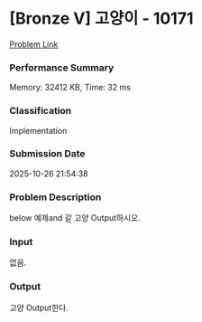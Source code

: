 <!-- Official English translation (US) — human-reviewed -->
<!-- Original: README.md -->
<!-- Translation generated: 2025-10-26 16:46:49 UTC -->

# [Bronze V] 고양이 - 10171 

[Problem Link](https://www.acmicpc.net/problem/10171) 

### Performance Summary

Memory: 32412 KB, Time: 32 ms

### Classification

Implementation

### Submission Date

2025-10-26 21:54:38

### Problem Description

<p>below 예제and 같 고양 Output하시오.</p>

### Input 

 <p>없음.</p>

### Output 

 <p>고양 Output한다.</p>

